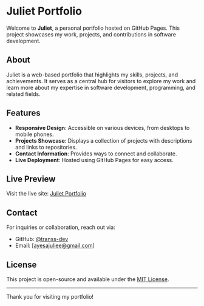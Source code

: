 # Juliet Portfolio

Welcome to **Juliet**, a personal portfolio hosted on GitHub Pages. This project showcases my work, projects, and contributions in software development.

## About
Juliet is a web-based portfolio that highlights my skills, projects, and achievements. It serves as a central hub for visitors to explore my work and learn more about my expertise in software development, programming, and related fields.

## Features
- **Responsive Design**: Accessible on various devices, from desktops to mobile phones.
- **Projects Showcase**: Displays a collection of projects with descriptions and links to repositories.
- **Contact Information**: Provides ways to connect and collaborate.
- **Live Deployment**: Hosted using GitHub Pages for easy access.

## Live Preview
Visit the live site: [Juliet Portfolio](https://transs-dev.github.io/Juliet/index.html)


## Contact
For inquiries or collaboration, reach out via:
- GitHub: [@transs-dev](https://github.com/transs-dev)
- Email: [ayesajuliee@gmail.com]

## License
This project is open-source and available under the [MIT License](LICENSE).

---
Thank you for visiting my portfolio!


